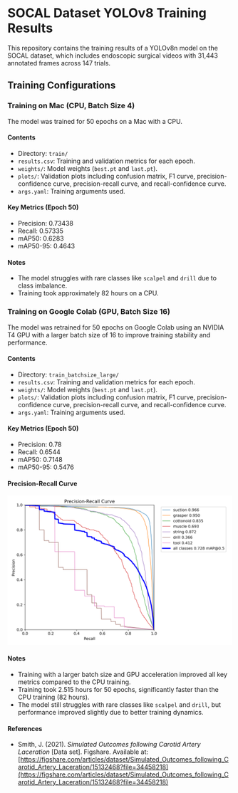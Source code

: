 # SOCAL Dataset YOLOv8 Training Results

This repository contains the training results of a YOLOv8n model on the SOCAL dataset, which includes endoscopic surgical videos with 31,443 annotated frames across 147 trials.

## Training Configurations

### Training on Mac (CPU, Batch Size 4)
The model was trained for 50 epochs on a Mac with a CPU.

#### Contents
- Directory: `train/`
- `results.csv`: Training and validation metrics for each epoch.
- `weights/`: Model weights (`best.pt` and `last.pt`).
- `plots/`: Validation plots including confusion matrix, F1 curve, precision-confidence curve, precision-recall curve, and recall-confidence curve.
- `args.yaml`: Training arguments used.

#### Key Metrics (Epoch 50)
- Precision: 0.73438
- Recall: 0.57335
- mAP50: 0.6283
- mAP50-95: 0.4643

#### Notes
- The model struggles with rare classes like `scalpel` and `drill` due to class imbalance.
- Training took approximately 82 hours on a CPU.

### Training on Google Colab (GPU, Batch Size 16)
The model was retrained for 50 epochs on Google Colab using an NVIDIA T4 GPU with a larger batch size of 16 to improve training stability and performance.

#### Contents
- Directory: `train_batchsize_large/`
- `results.csv`: Training and validation metrics for each epoch.
- `weights/`: Model weights (`best.pt` and `last.pt`).
- `plots/`: Validation plots including confusion matrix, F1 curve, precision-confidence curve, precision-recall curve, and recall-confidence curve.
- `args.yaml`: Training arguments used.

#### Key Metrics (Epoch 50)
- Precision: 0.78
- Recall: 0.6544
- mAP50: 0.7148
- mAP50-95: 0.5476

#### Precision-Recall Curve
![Precision-Recall Curve (Batch Size 16)](precision_recall_curve_batchsize16.png)

#### Notes
- Training with a larger batch size and GPU acceleration improved all key metrics compared to the CPU training.
- Training took 2.515 hours for 50 epochs, significantly faster than the CPU training (82 hours).
- The model still struggles with rare classes like `scalpel` and `drill`, but performance improved slightly due to better training dynamics.

#### References
- Smith, J. (2021). *Simulated Outcomes following Carotid Artery Laceration* [Data set]. Figshare. Available at: [https://figshare.com/articles/dataset/Simulated_Outcomes_following_Carotid_Artery_Laceration/15132468?file=34458218](https://figshare.com/articles/dataset/Simulated_Outcomes_following_Carotid_Artery_Laceration/15132468?file=34458218)
